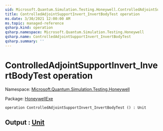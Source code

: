 ```yaml
---
uid: Microsoft.Quantum.Simulation.Testing.Honeywell.ControlledAdjointSupportInvert_InvertBodyTest
title: ControlledAdjointSupportInvert_InvertBodyTest operation
ms.date: 3/30/2021 12:00:00 AM
ms.topic: managed-reference
qsharp.kind: operation
qsharp.namespace: Microsoft.Quantum.Simulation.Testing.Honeywell
qsharp.name: ControlledAdjointSupportInvert_InvertBodyTest
qsharp.summary: ''
---
```


# ControlledAdjointSupportInvert_InvertBodyTest operation

Namespace: [Microsoft.Quantum.Simulation.Testing.Honeywell](xref:Microsoft.Quantum.Simulation.Testing.Honeywell)

Package: [HoneywellExe](https://nuget.org/packages/HoneywellExe)




```qsharp
operation ControlledAdjointSupportInvert_InvertBodyTest () : Unit
```


## Output : [Unit](xref:microsoft.quantum.lang-ref.unit)

